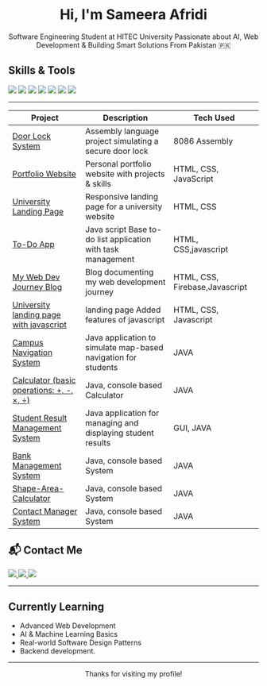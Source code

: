 <h1 align="center"> Hi, I'm Sameera Afridi  </h1>

<p align="center">
Software Engineering Student at HITEC University  
Passionate about AI, Web Development & Building Smart Solutions  
From Pakistan 🇵🇰  
</p>


##  Skills & Tools

<p>
  <img src="https://img.shields.io/badge/Java-ED8B00?style=for-the-badge&logo=java&logoColor=white"/>
  <img src="https://img.shields.io/badge/Python-3670A0?style=for-the-badge&logo=python&logoColor=white"/>
  <img src="https://img.shields.io/badge/MySQL-00618A?style=for-the-badge&logo=mysql&logoColor=white"/>
  <img src="https://img.shields.io/badge/HTML-E34F26?style=for-the-badge&logo=html5&logoColor=white"/>
  <img src="https://img.shields.io/badge/CSS-1572B6?style=for-the-badge&logo=css3&logoColor=white"/>
  <img src="https://img.shields.io/badge/JavaScript-F7DF1E?style=for-the-badge&logo=javascript&logoColor=black"/>
  <img src="https://img.shields.io/badge/OpenCV-5C3EE8?style=for-the-badge&logo=opencv&logoColor=white"/>
</p>

---

| Project | Description | Tech Used |
|--------|-------------|-----------|
| [Door Lock System](https://sameeraafridi.github.io/door-lock-system-assembly-8086/) | Assembly language project simulating a secure door lock | 8086 Assembly |
| [Portfolio Website](https://sameeraafridi.github.io/portfolio/) | Personal portfolio website with projects & skills | HTML, CSS, JavaScript |
| [University Landing Page](https://sameeraafridi.github.io/university-landing-page/) | Responsive landing page for a university website | HTML, CSS |
| [To-Do App](https://github.com/SameeraAfridi/todo-app-js) | Java script  Base to-do list application with task management | HTML, CSS,javascript |
| [My Web Dev Journey Blog](https://sameeraafridi.github.io/my-webdev-journey/) | Blog documenting my web development journey | HTML, CSS, Firebase,Javascript |
| [University landing page with javascript](https://github.com/SameeraAfridi/university-landing-page-java-script) | landing page  Added features of javascript | HTML, CSS, Javascript |
| [Campus Navigation System](https://sameeraafridi.github.io/Campus-Navigation-System-Java/) | Java application to simulate map-based navigation for students | JAVA |
| [Calculator (basic operations: +, -, ×, ÷)](https://github.com/SameeraAfridi/Calculator) | Java, console based Calculator | JAVA |
| [Student Result Management System](https://github.com/SameeraAfridi/Student-Result-Management-System) | Java application for managing and displaying student results |GUI, JAVA |
| [Bank Management System](https://github.com/SameeraAfridi/Bank-Account-Management-System) | Java, console based System | JAVA |
| [Shape-Area-Calculator](https://github.com/SameeraAfridi/Shape-Area-Calculator) | Java, console based System | JAVA |
| [Contact Manager System ](https://github.com/SameeraAfridi/Contact-Management-System/tree/main) | Java, console based System | JAVA |

## 📬 Contact Me

<p>
  <a href="mailto: sameeraafridi77@gmail.com">
    <img src="https://img.shields.io/badge/Email-D14836?style=for-the-badge&logo=gmail&logoColor=white"/>
  </a>
  <a href="https://github.com/SameeraAfridi">
    <img src="https://img.shields.io/badge/GitHub-181717?style=for-the-badge&logo=github&logoColor=white"/>
  </a>
  <a href="https://www.linkedin.com/in/sameera-afridi-823833378?utm_source=share&utm_campaign=share_via&utm_content=profile&utm_medium=ios_app">
    <img src="https://img.shields.io/badge/LinkedIn-0077B5?style=for-the-badge&logo=linkedin&logoColor=white"/>
  </a>
</p>


---

## Currently Learning

- Advanced Web Development  
- AI & Machine Learning Basics  
- Real-world Software Design Patterns
- Backend development.

---


<p align="center">
   Thanks for visiting my profile!
</p>
